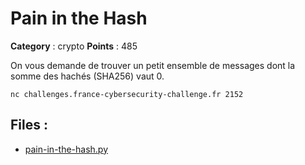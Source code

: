 # Pain in the Hash

**Category** : crypto
**Points** : 485

On vous demande de trouver un petit ensemble de messages dont la somme des hachés (SHA256) vaut 0.

`nc challenges.france-cybersecurity-challenge.fr 2152`


## Files : 
 - [pain-in-the-hash.py](./pain-in-the-hash.py)



